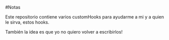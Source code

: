 #Notas

Este repositorio contiene varios customHooks para ayudarme a mi y a quien le sirva, estos hooks.

También la idea es que yo no quiero volver a escribirlos!
